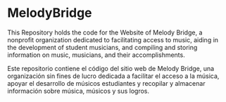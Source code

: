 # MelodyBridge
This Repository holds the code for the Website of Melody Bridge, a nonprofit organization dedicated to facilitating access to music, aiding in the development of student musicians, and compiling and storing information on music, musicians, and their accomplishments.

Este repositorio contiene el código del sitio web de Melody Bridge, una organización sin fines de lucro dedicada a facilitar el acceso a la música, apoyar el desarrollo de músicos estudiantes y recopilar y almacenar información sobre música, músicos y sus logros.

